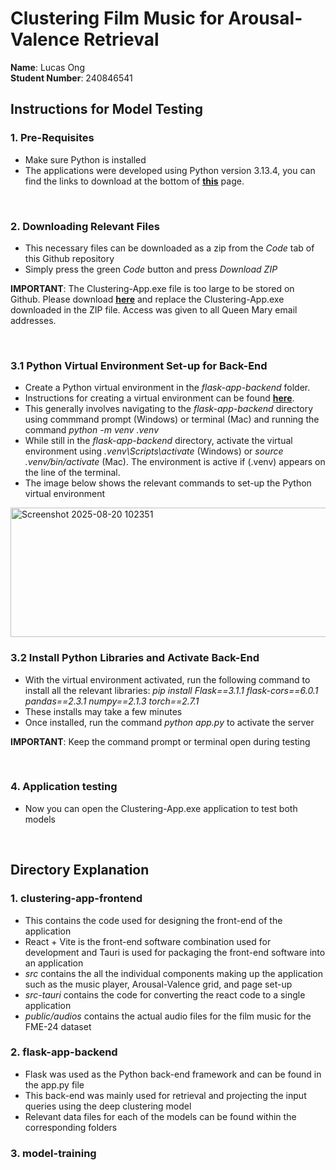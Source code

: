 # Clustering Film Music for Arousal-Valence Retrieval
**Name**: Lucas Ong  
**Student Number**: 240846541

## Instructions for Model Testing
### 1. Pre-Requisites
- Make sure Python is installed
- The applications were developed using Python version 3.13.4, you can find the links to download at the bottom of [**this**](https://www.python.org/downloads/release/python-3134/) page.
<br/>

### 2. Downloading Relevant Files
- This necessary files can be downloaded as a zip from the *Code* tab of this Github repository
- Simply press the green *Code* button and press *Download ZIP*

**IMPORTANT**: The Clustering-App.exe file is too large to be stored on Github. Please download [**here**](https://qmulprod-my.sharepoint.com/:u:/g/personal/ec24959_qmul_ac_uk/EXo5tJobFCJPvJbWA_MPVv8B6CNZQ_g2u46Eg1s7V_fmww?e=p2AJOJ) and replace the Clustering-App.exe downloaded in the ZIP file. Access was given to all Queen Mary email addresses.

<br/>

### 3.1 Python Virtual Environment Set-up for Back-End
- Create a Python virtual environment in the *flask-app-backend* folder.
- Instructions for creating a virtual environment can be found [**here**](https://packaging.python.org/en/latest/guides/installing-using-pip-and-virtual-environments/#create-and-use-virtual-environments).
- This generally involves navigating to the *flask-app-backend* directory using commmand prompt (Windows) or terminal (Mac) and running the command *python -m venv .venv*
- While still in the *flask-app-backend* directory, activate the virtual environment using *.venv\Scripts\activate* (Windows) or *source .venv/bin/activate* (Mac). The environment is active if (.venv) appears on the line of the terminal.
- The image below shows the relevant commands to set-up the Python virtual environment
<img width="1379" height="207" alt="Screenshot 2025-08-20 102351" src="https://github.com/user-attachments/assets/67822b3d-2000-4a9c-85cf-1a3cc6392aa9" />

<br/>

### 3.2 Install Python Libraries and Activate Back-End
- With the virtual environment activated, run the following command to install all the relevant libraries: *pip install Flask==3.1.1 flask-cors==6.0.1 pandas==2.3.1 numpy==2.1.3 torch==2.7.1*
- These installs may take a few minutes
- Once installed, run the command *python app.py* to activate the server

**IMPORTANT**: Keep the command prompt or terminal open during testing

<br/>

### 4. Application testing
- Now you can open the Clustering-App.exe application to test both models

<br/>

## Directory Explanation
### 1. clustering-app-frontend
- This contains the code used for designing the front-end of the application
- React + Vite is the front-end software combination used for development and Tauri is used for packaging the front-end software into an application
- *src* contains the all the individual components making up the application such as the music player, Arousal-Valence grid, and page set-up
- *src-tauri* contains the code for converting the react code to a single application
- *public/audios* contains the actual audio files for the film music for the FME-24 dataset

### 2. flask-app-backend
- Flask was used as the Python back-end framework and can be found in the app.py file
- This back-end was mainly used for retrieval and projecting the input queries using the deep clustering model
- Relevant data files for each of the models can be found within the corresponding folders

### 3. model-training

